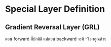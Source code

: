 # Special Layer Definition
## Gradient Reversal Layer (GRL)
ตอน forward ก็ปกติดี แต่ตอน backward จะมี -1 มาคูณด้วย